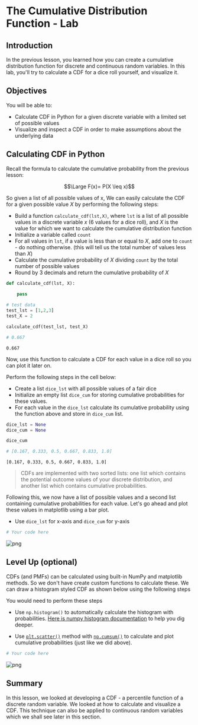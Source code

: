 
# The Cumulative Distribution Function - Lab

## Introduction

In the previous lesson, you learned how you can create a cumulative distribution function for discrete and continuous random variables. In this lab, you'll try to calculate a CDF for a dice roll yourself, and visualize it.

## Objectives
You will be able to:

* Calculate CDF in Python for a given discrete variable with a limited set of possible values
* Visualize and inspect a CDF in order to make assumptions about the underlying data

## Calculating CDF in Python 

Recall the formula to calculate the cumulative probability from the previous lesson:

$$\Large F(x)= P(X \leq x)$$

So given a list of all possible values of x, We can easily calculate the CDF for a given possible value $X$ by performing the following steps:

* Build a function `calculate_cdf(lst,X)`, where `lst` is a list of all possible values in a discrete variable $x$ (6 values for a dice roll), and $X$ is the value for which we want to calculate the cumulative distribution function 
* Initialize a variable called `count`
* For all values in `lst`, if a value is less than or equal to $X$, add one to `count` - do nothing otherwise. (this will tell us the total number of values less than $X$) 
* Calculate the cumulative probability of $X$ dividing `count` by the total number of possible values
* Round by 3 decimals and return the cumulative probability of $X$



```python
def calculate_cdf(lst, X):
    
    pass

# test data
test_lst = [1,2,3]
test_X = 2

calculate_cdf(test_lst, test_X)

# 0.667
```




    0.667



Now, use this function to calculate a CDF for each value in a dice roll so you can plot it later on.

Perform the following steps in the cell below:
* Create a list `dice_lst` with all possible values of a fair dice
* Initialize an empty list `dice_cum` for storing cumulative probabilities for these values.
* For each value in the `dice_lst` calculate its cumulative probability using the function above and store in `dice_cum` list. 


```python
dice_lst = None
dice_cum = None

dice_cum

# [0.167, 0.333, 0.5, 0.667, 0.833, 1.0]
```




    [0.167, 0.333, 0.5, 0.667, 0.833, 1.0]



> CDFs are implemented with two sorted lists: one list which contains the potential outcome values of your discrete distribution, and another list which contains cumulative probabilities.

Following this, we now have a list of possible values and a second list containing cumulative probabilities for each value. Let's go ahead and plot these values in matplotlib using a bar plot. 
* Use `dice_lst` for x-axis and `dice_cum` for y-axis


```python
# Your code here
```


![png](index_files/index_7_0.png)


## Level Up (optional)

CDFs (and PMFs) can be calculated using built-in NumPy and matplotlib methods. So we don't have create custom functions to calculate these. We can draw a histogram styled CDF as shown below using the following steps

You would need to perform these steps
* Use `np.histogram()` to automatically calculate the histogram with probabilities. [Here is numpy histogram documentation](https://docs.scipy.org/doc/numpy/reference/generated/numpy.histogram.html) to help you dig deeper.

* Use [`plt.scatter()`](https://matplotlib.org/api/_as_gen/matplotlib.pyplot.scatter.html) method with [`np.cumsum()`](https://docs.scipy.org/doc/numpy/reference/generated/numpy.cumsum.html) to calculate and plot cumulative probabilities (just like we did above). 



```python
# Your code here
```


![png](index_files/index_9_0.png)


## Summary 

In this lesson, we looked at developing a CDF - a percentile function of a discrete random variable. We looked at how to calculate and visualize a CDF. This technique can also be applied to continuous random variables which we shall see later in this section. 
